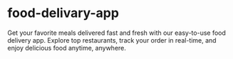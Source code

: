 # food-delivary-app
Get your favorite meals delivered fast and fresh with our easy-to-use food delivery app. Explore top restaurants, track your order in real-time, and enjoy delicious food anytime, anywhere.
